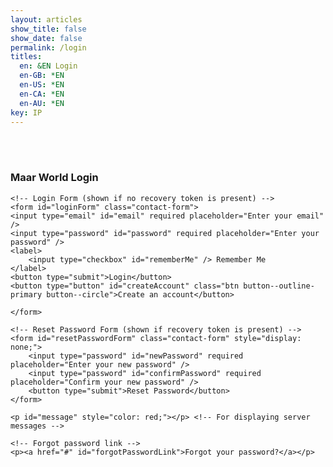 ```yaml
---
layout: articles
show_title: false
show_date: false
permalink: /login
titles:
  en: &EN Login
  en-GB: *EN
  en-US: *EN
  en-CA: *EN
  en-AU: *EN
key: IP
---
```


<br><br>

<div class="form-container">
    <h3 id="loginTitle">Maar World Login</h3>

    <!-- Login Form (shown if no recovery token is present) -->
    <form id="loginForm" class="contact-form">
    <input type="email" id="email" required placeholder="Enter your email" />
    <input type="password" id="password" required placeholder="Enter your password" />
    <label>
        <input type="checkbox" id="rememberMe" /> Remember Me
    </label>
    <button type="submit">Login</button>
    <button type="button" id="createAccount" class="btn button--outline-primary button--circle">Create an account</button>

    </form>

    <!-- Reset Password Form (shown if recovery token is present) -->
    <form id="resetPasswordForm" class="contact-form" style="display: none;">
        <input type="password" id="newPassword" required placeholder="Enter your new password" />
        <input type="password" id="confirmPassword" required placeholder="Confirm your new password" />
        <button type="submit">Reset Password</button>
    </form>

    <p id="message" style="color: red;"></p> <!-- For displaying server messages -->

    <!-- Forgot password link -->
    <p><a href="#" id="forgotPasswordLink">Forgot your password?</a></p>
</div>

<script>
document.addEventListener('DOMContentLoaded', function() {

    const messageElement = document.getElementById('message');
    const loginForm = document.getElementById('loginForm');
    const resetPasswordForm = document.getElementById('resetPasswordForm');
    const loginTitle = document.getElementById('loginTitle');

    // Ensure loginUser and forgotPassword functions are initialized
    if (typeof window.loginUser === 'undefined' || typeof window.forgotPassword === 'undefined') {
        messageElement.innerText = "Login functionality is unavailable at the moment.";
        return;
    }

    // Function to parse URL hash to get token
    function parseHash() {
        const hash = window.location.hash.substring(1);  // Get everything after '#'
        const params = new URLSearchParams(hash);
        return {
            accessToken: params.get('access_token'),
            type: params.get('type'),
        };
    }

    // Function to handle reset password
    async function handleResetPassword(accessToken) {
        const newPassword = document.getElementById('newPassword').value.trim();
        const confirmPassword = document.getElementById('confirmPassword').value.trim();

        if (newPassword !== confirmPassword) {
            messageElement.innerText = "Passwords do not match.";
            return;
        }

        try {
            // Call Supabase API to update the password using the access token
            const { error } = await supabase.auth.updateUser({ password: newPassword });
            if (error) throw error;

            messageElement.innerText = "Password reset successful! You can now log in with your new password.";
            messageElement.style.color = 'green'; // Success message
            setTimeout(() => {
                window.location.href = '/login';
            }, 1500);
        } catch (error) {
            console.error('Password reset failed:', error);
            messageElement.innerText = "Password reset failed. Please try again.";
        }
    }

    // Check for password reset token in the URL
    const { accessToken, type } = parseHash();

    if (type === 'recovery' && accessToken) {
        // If a reset token is found, show the reset password form
        loginForm.style.display = 'none';
        resetPasswordForm.style.display = 'block';
        loginTitle.textContent = 'Reset Your Password';

        // Handle reset password form submission
        resetPasswordForm.addEventListener('submit', function(event) {
            event.preventDefault();
            handleResetPassword(accessToken);
        });
    } else {
        // If no reset token, show the login form
        loginForm.style.display = 'block';
        resetPasswordForm.style.display = 'none';
    }

    // Function to handle login form submission
    async function loginUserHandler(event) {
        event.preventDefault(); // Prevent the default form submission

        const email = document.getElementById('email').value.trim();
        const password = document.getElementById('password').value.trim();

        if (!email || !password) {
            messageElement.innerText = "Please enter both email and password.";
            return;
        }

        try {
            await window.loginUser(email, password);
            messageElement.innerText = "Login successful! Redirecting...";
            messageElement.style.color = 'green';
            setTimeout(() => {
                window.location.href = '/voyage';
            }, 1500);
        } catch (error) {
            console.error('Login failed:', error);
            messageElement.innerText = "Login failed. Please try again.";
        }
    }

    // Handle the login form submission
    document.getElementById('loginForm').addEventListener('submit', loginUserHandler);

    // Redirect to the register page on button click
    document.getElementById('createAccount').addEventListener('click', function() {
        window.location.href = '/register';
    });

    // Handle forgot password link click
    async function handleForgotPassword() {
        const email = document.getElementById('email').value.trim();

        if (!email) {
            messageElement.innerText = "Please enter your email to reset your password.";
            return;
        }

        try {
            await window.forgotPassword(email);
            messageElement.innerText = "Password reset email sent! Please check your inbox.";
            messageElement.style.color = 'green';
        } catch (error) {
            console.error('Password reset failed:', error);
            messageElement.innerText = "Password reset failed. Please try again.";
        }
    }

    // Attach click event for "Forgot password?" link
    document.getElementById('forgotPasswordLink').addEventListener('click', function(event) {
        event.preventDefault();
        handleForgotPassword();
    });
});
</script>
